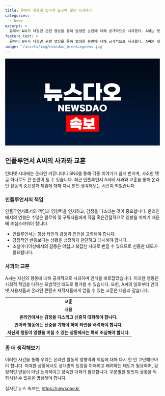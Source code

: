 ```yaml
---
title: 유튜버 대형개 입마개 요구에 발끈 사과하다
categories:
  - News
excerpt: >
  유튜버 A씨가 대형견 관련 영상을 통해 발생한 논란에 대해 공개적으로 사과했다. A씨는 댓글을 통해 타인에게 미치는 영향력을 고려하지 못한 점과 과거의 행동을 후회한다고 밝혔으며, 논란이 된 댓글에 대한 어리석은 행동으로 인한 부족함을 시인하며 B씨와 가족에게 진심으로 사과한다고 전했다. 또한, 앞으로 더 신중한 언행을 보일 것을 약속하며, 개에 대한 경각심을 갖고 있다고 강조했다. 논란이 확산되자 B씨는 SNS를 폐쇄하고 외부인과의 연락을 자제하고 있으며, A씨의 행동을 비판하는 목소리가 높아지고 있다.
feature_text: >
  유튜버 A씨가 대형견 관련 영상을 통해 발생한 논란에 대해 공개적으로 사과했다. A씨는 댓글을 통해 타인에게 미치는 영향력을 고려하지 못한 점과 과거의 행동을 후회한다고 밝혔으며, 논란이 된 댓글에 대한 어리석은 행동으로 인한 부족함을 시인하며 B씨와 가족에게 진심으로 사과한다고 전했다. 또한, 앞으로 더 신중한 언행을 보일 것을 약속하며, 개에 대한 경각심을 갖고 있다고 강조했다. 논란이 확산되자 B씨는 SNS를 폐쇄하고 외부인과의 연락을 자제하고 있으며, A씨의 행동을 비판하는 목소리가 높아지고 있다.
image: '/assets/img/newsdao_breakingnews.jpg'
---
```


<p><img src="/assets/img/newsdao_breakingnews.jpg" alt="pcversion 속보" /></p>

<h2 data-ke-size="size26">인플루언서 A씨의 사과와 교훈</h2>

<p data-ke-size="size16">인터넷 시대에는 온라인 커뮤니티나 SNS를 통해 각종 이야기가 쉽게 번지며, 사소한 댓글 하나로도 큰 논란이 될 수 있습니다. 최근 인플루언서 A씨의 사과와 교훈을 통해 온라인 활동의 중요성과 책임에 대해 다시 한번 생각해보는 시간이 되었습니다.</p>

<h3>인플루언서의 책임</h3>

<p data-ke-size="size16">인플루언서로서의 책임과 영향력을 인지하고, 감정을 다스리는 것이 중요합니다. 온라인에서의 언행은 수많은 팔로워 및 구독자들에게 직접 혹은간접적으로 영향을 미치기 때문에 조심스러워야 합니다.</p>

<ul>
  <li>인플루언서는 항상 타인의 감정과 안전을 고려해야 합니다.</li>
  <li>감정적인 반응보다는 상황을 냉정하게 판단하고 대처해야 합니다.</li>
  <li>소셜미디어상에서의 갈등은 어렵고 복잡한 사태로 번질 수 있으므로 신중한 태도가 필요합니다.</li>
</ul>

<h3>사과와 교훈</h3>

<p data-ke-size="size16">A씨는 자신의 행동에 대해 공개적으로 사과하며 인식을 바로잡았습니다. 이러한 행동은 사회적 책임을 다하는 모범적인 태도로 평가될 수 있습니다. 또한, A씨의 일로부터 인터넷 사용자들과 온라인 콘텐츠 제작자들에게 얻을 수 있는 교훈은 다음과 같습니다.</p>

<table>
  <tr>
    <td style="text-align: center; height: 17px;"><b>교훈</b></td>
  </tr>
  <tr>
    <td style="text-align: center; height: 17px;"><b>내용</b></td>
  </tr>
  <tr>
    <td style="text-align: center; height: 17px;"><b>온라인에서는 감정을 다스리고 신중히 대화해야 합니다.</b></td>
  </tr>
  <tr>
    <td style="text-align: center; height: 17px;"><b>언어와 행동에는 신중을 기해야 하며 타인을 배려해야 합니다.</b></td>
  </tr>
  <tr>
    <td style="text-align: center; height: 17px;"><b>자신의 행동이 영향을 미칠 수 있는 상황에서는 특히 조심해야 합니다.</b></td>
  </tr>
</table>

<h3>좀 더 생각해보기</h3>

<p data-ke-size="size16">이러한 사건을 통해 우리는 온라인 활동의 영향력과 책임에 대해 다시 한 번 고민해보아야 합니다. 어떠한 상황에서도 상대방의 입장을 이해하고 배려하는 태도가 필요하며, 감정적인 반응이 아닌 논리적이고 성숙한 대화가 필요합니다. 무분별한 발언이 상황을 악화시킬 수 있음을 명심해야 합니다.</p>
실시간 뉴스 속보는, <a href="https://newsdao.kr" rel="dofollow">https://newsdao.kr</a>


